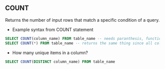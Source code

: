 ## COUNT

Returns the number of input rows that match a specific condition of a query.

- Example syntax from COUNT statement

```sql
SELECT COUNT(column_name) FROM table_name -- needs paranthesis, function acting on something
SELECT COUNT(*) FROM table_name -- returns the same thing since all columns same row count
```

- How many unique items in a column?

```sql
SELECT COUNT(DISTINCT column_name) FROM table_name
```
